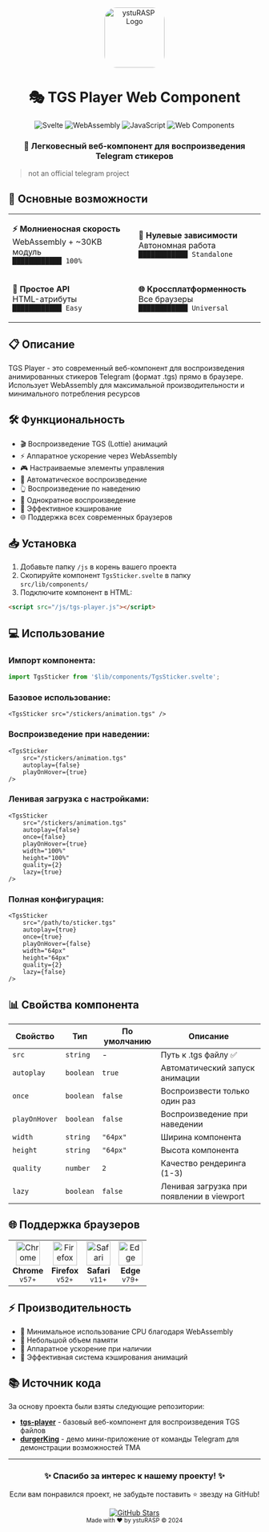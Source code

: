<div align="center">
  <img src="https://ysturasp.netlify.app/images/cat.png" alt="ystuRASP Logo" width="120" height="120" style="border-radius: 20%">
  
  # 🎭 TGS Player Web Component
  
  ![Svelte](https://img.shields.io/badge/Svelte-FF3E00?style=for-the-badge&logo=svelte&logoColor=white)
  ![WebAssembly](https://img.shields.io/badge/WebAssembly-654FF0?style=for-the-badge&logo=webassembly&logoColor=white)
  ![JavaScript](https://img.shields.io/badge/JavaScript-F7DF1E?style=for-the-badge&logo=javascript&logoColor=black)
  ![Web Components](https://img.shields.io/badge/Web_Components-29ABE2?style=for-the-badge&logo=webcomponents.org&logoColor=white)
</div>

<div align="center">
  <h3>🚀 Легковесный веб-компонент для воспроизведения Telegram стикеров</h3>
</div>

> not an official telegram project

## 🎯 Основные возможности

<div align="center">
<table>
<tr>
<td width="50%">

**⚡ Молниеносная скорость**  
WebAssembly + ~30KB модуль  
`████████████ 100%`

</td>
<td width="50%">

**🎯 Нулевые зависимости**  
Автономная работа  
`████████████ Standalone`

</td>
</tr>
<tr>
<td width="50%">

**🔧 Простое API**  
HTML-атрибуты  
`████████████ Easy`

</td>
<td width="50%">

**🌐 Кроссплатформенность**  
Все браузеры  
`████████████ Universal`

</td>
</tr>
</table>
</div>

## 📋 Описание

TGS Player - это современный веб-компонент для воспроизведения анимированных стикеров Telegram (формат .tgs) прямо в браузере. Использует WebAssembly для максимальной производительности и минимального потребления ресурсов

## 🛠 Функциональность

- 🎬 Воспроизведение TGS (Lottie) анимаций
- ⚡ Аппаратное ускорение через WebAssembly
- 🎮 Настраиваемые элементы управления
- 🔄 Автоматическое воспроизведение
- 👆 Воспроизведение по наведению
- 🔂 Однократное воспроизведение
- 💾 Эффективное кэширование
- 🌐 Поддержка всех современных браузеров

## 📥 Установка

1. Добавьте папку `/js` в корень вашего проекта
2. Скопируйте компонент `TgsSticker.svelte` в папку `src/lib/components/`
3. Подключите компонент в HTML:

```html
<script src="/js/tgs-player.js"></script>
```

## 💻 Использование

### Импорт компонента:
```javascript
import TgsSticker from '$lib/components/TgsSticker.svelte';
```

### Базовое использование:
```svelte
<TgsSticker src="/stickers/animation.tgs" />
```

### Воспроизведение при наведении:
```svelte
<TgsSticker 
    src="/stickers/animation.tgs" 
    autoplay={false}
    playOnHover={true}
/>
```

### Ленивая загрузка с настройками:
```svelte
<TgsSticker 
    src="/stickers/animation.tgs"
    autoplay={false}
    once={false}
    playOnHover={true}
    width="100%"
    height="100%"
    quality={2}
    lazy={true}
/>
```

### Полная конфигурация:
```svelte
<TgsSticker 
    src="/path/to/sticker.tgs"
    autoplay={true}
    once={true}
    playOnHover={false}
    width="64px"
    height="64px"
    quality={2}
    lazy={false}
/>
```

## 📊 Свойства компонента

| Свойство | Тип | По умолчанию | Описание |
|----------|-----|--------------|----------|
| `src` | `string` | - | Путь к .tgs файлу ✅ |
| `autoplay` | `boolean` | `true` | Автоматический запуск анимации |
| `once` | `boolean` | `false` | Воспроизвести только один раз |
| `playOnHover` | `boolean` | `false` | Воспроизведение при наведении |
| `width` | `string` | `"64px"` | Ширина компонента |
| `height` | `string` | `"64px"` | Высота компонента |
| `quality` | `number` | `2` | Качество рендеринга (1-3) |
| `lazy` | `boolean` | `false` | Ленивая загрузка при появлении в viewport |

## 🌐 Поддержка браузеров

<div align="center">
  <table>
    <tr>
      <td align="center">
        <img src="https://raw.githubusercontent.com/alrra/browser-logos/master/src/chrome/chrome_48x48.png" width="48" alt="Chrome"><br>
        <b>Chrome</b><br>
        <sub>v57+</sub>
      </td>
      <td align="center">
        <img src="https://raw.githubusercontent.com/alrra/browser-logos/master/src/firefox/firefox_48x48.png" width="48" alt="Firefox"><br>
        <b>Firefox</b><br>
        <sub>v52+</sub>
      </td>
      <td align="center">
        <img src="https://raw.githubusercontent.com/alrra/browser-logos/master/src/safari/safari_48x48.png" width="48" alt="Safari"><br>
        <b>Safari</b><br>
        <sub>v11+</sub>
      </td>
      <td align="center">
        <img src="https://raw.githubusercontent.com/alrra/browser-logos/master/src/edge/edge_48x48.png" width="48" alt="Edge"><br>
        <b>Edge</b><br>
        <sub>v79+</sub>
      </td>
    </tr>
  </table>
</div>

## ⚡ Производительность

- 🚀 Минимальное использование CPU благодаря WebAssembly
- 💾 Небольшой объем памяти
- 🎯 Аппаратное ускорение при наличии
- 🔄 Эффективная система кэширования анимаций

## 📚 Источник кода

За основу проекта были взяты следующие репозитории:

- [**tgs-player**](https://github.com/Negat1v9/tgs-player) - базовый веб-компонент для воспроизведения TGS файлов
- [**durgerKing**](https://t.me/DurgerKingBot) - демо мини-приложение от команды Telegram для демонстрации возможностей TMA

---

<div align="center">
  <h3>✨ Спасибо за интерес к нашему проекту! ✨</h3>
</div>

<div align="center">
  <p>Если вам понравился проект, не забудьте поставить ⭐ звезду на GitHub!</p>
  
  <a href="https://github.com/ysturasp/tgs_emoji_player">
    <img src="https://img.shields.io/github/stars/ysturasp/tgs_emoji_player?style=social" alt="GitHub Stars">
  </a>
</div>

<div align="center">
  <sub>Made with ❤️ by ystuRASP © 2024</sub>
</div>
